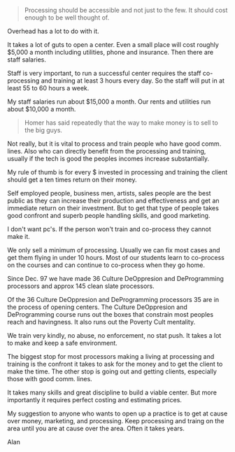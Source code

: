 
>Processing should be accessible and not just to the few.  It should cost
>enough to be well thought of.  

Overhead has a lot to do with it.

It takes a lot of guts to open a center. Even a small place will cost
roughly $5,000 a month including utilities, phone and insurance. Then there
are staff salaries.

Staff is very important, to run a successful center requires the staff
co-processing and training at least 3 hours every day. So the staff will
put in at least 55 to 60 hours a week.

My staff salaries run about $15,000 a month. Our rents and utilities run
about $10,000 a month.
>
>Homer has said repeatedly that the way to make money is to sell to the big
>guys.  

Not really, but it is vital to process and train people who have good comm.
lines. Also who can directly benefit from the processing and training,
usually if the tech is good the peoples incomes increase substantially.

My rule of thumb is for every $ invested in processing and training the
client should get a ten times return on their money.

Self employed people, business men, artists, sales people are the best
public as they can increase their production and effectiveness and get an
immediate return on their investment. But to get that type of people takes
good confront and superb people handling skills, and good marketing.

I don't want pc's. If the person won't train and co-process they cannot
make it.

We only sell a minimum of processing. Usually we can fix most cases and get
them flying in under 10 hours. Most of our students learn to co-process on
the courses and can continue to co-process when they go home.

Since Dec. 97 we have made 36 Culture DeOppresion and DeProgramming
processors and approx 145 clean slate processors.

Of the 36 Culture DeOppresion and DeProgramming  processors 35 are in the
process of opening centers. The Culture DeOppresion and DeProgramming
course runs out the boxes that constrain most peoples reach and havingness.
It also runs out the Poverty Cult mentality.

We train very kindly, no abuse, no enforcement, no stat push. It takes a
lot to make and keep a safe environment.

The biggest stop for most processors making a living at processing and
training is the confront it takes to ask for the money and to get the
client to make the time. The other stop is going out and getting clients,
especially those with good comm. lines.

It takes many skills and great discipline to build a viable center. But
more importantly it requires perfect costing and estimating prices.

My suggestion to anyone who wants to open up a practice is to get at cause
over money, marketing, and processing. Keep processing and traing on the
area until you are at cause over the area. Often it takes years.

Alan
